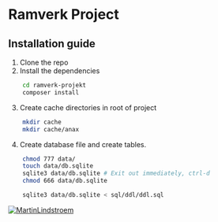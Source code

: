 # Ramverk Project

## Installation guide
1. Clone the repo
2. Install the dependencies
```bash
    cd ramverk-projekt
    composer install
```
3. Create cache directories in root of project
```bash
    mkdir cache
    mkdir cache/anax
```
4. Create database file and create tables.
```bash
    chmod 777 data/
    touch data/db.sqlite
    sqlite3 data/db.sqlite # Exit out immediately, ctrl-d
    chmod 666 data/db.sqlite

    sqlite3 data/db.sqlite < sql/ddl/ddl.sql
```

[![MartinLindstroem](https://circleci.com/github/MartinLindstroem/ramverk-projekt.svg?style=svg)](https://circleci.com/github/MartinLindstroem/ramverk-projekt)